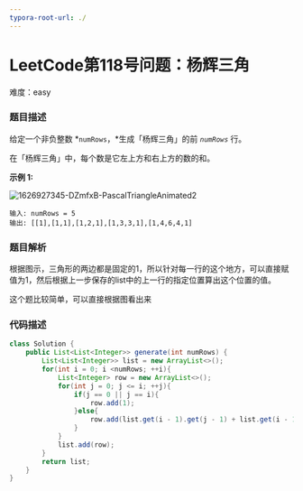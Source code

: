 ```yaml
---
typora-root-url: ./
---
```


# LeetCode第118号问题：杨辉三角

难度：easy

### 题目描述

给定一个非负整数 *`numRows`，*生成「杨辉三角」的前 *`numRows`* 行。

在「杨辉三角」中，每个数是它左上方和右上方的数的和。

**示例 1:**

![1626927345-DZmfxB-PascalTriangleAnimated2](/1626927345-DZmfxB-PascalTriangleAnimated2.gif)

```
输入: numRows = 5
输出: [[1],[1,1],[1,2,1],[1,3,3,1],[1,4,6,4,1]
```

### 题目解析

根据图示，三角形的两边都是固定的1，所以针对每一行的这个地方，可以直接赋值为1，然后根据上一步保存的list中的上一行的指定位置算出这个位置的值。

这个题比较简单，可以直接根据图看出来

### 代码描述

```java
class Solution {
    public List<List<Integer>> generate(int numRows) {
        List<List<Integer>> list = new ArrayList<>();
        for(int i = 0; i <numRows; ++i){
            List<Integer> row = new ArrayList<>();
            for(int j = 0; j <= i; ++j){
                if(j == 0 || j == i){
                    row.add(1);
                }else{
                    row.add(list.get(i - 1).get(j - 1) + list.get(i - 1).get(j));
                }
            }
            list.add(row);
        }
        return list;
    }
}
```

